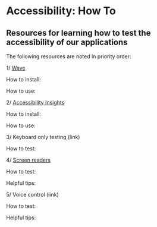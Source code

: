 # Accessibility: How To

## Resources for learning how to test the accessibility of our applications 

The following resources are noted in priority order:

1/ [Wave](https://wave.webaim.org/)

How to install: 

How to use:

2/ [Accessibility Insights](https://accessibilityinsights.io/)

How to install: 

How to use:

3/ Keyboard only testing (link)

How to test:

4/ [Screen readers](https://www.sarasoueidan.com/blog/testing-environment-setup/)

How to test:

Helpful tips:

5/ Voice control (link)

How to test:

Helpful tips:
